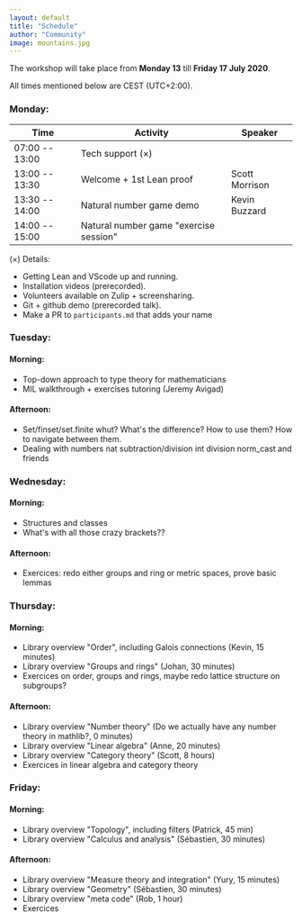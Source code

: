 ```yaml
---
layout: default
title: "Schedule"
author: "Community"
image: mountains.jpg
---
```


The workshop will take place from **Monday 13** till **Friday 17 July 2020**.

All times mentioned below are CEST (UTC+2:00).

### Monday:

Time | Activity | Speaker
---- | -------- | -------
07:00 -- 13:00 | Tech support (×) |
13:00 -- 13:30 | Welcome + 1st Lean proof | Scott Morrison
13:30 -- 14:00 | Natural number game demo | Kevin Buzzard
14:00 -- 15:00 | Natural number game "exercise session" |

(×) Details:

* Getting Lean and VScode up and running.
* Installation videos (prerecorded).
* Volunteers available on Zulip + screensharing.
* Git + github demo (prerecorded talk).
* Make a PR to `participants.md` that adds your name

### Tuesday: 
####   Morning:
* Top-down approach to type theory for mathematicians 
* MIL walkthrough + exercises tutoring (Jeremy Avigad)

####   Afternoon:
* Set/finset/set.finite whut?  What's the difference? How to use them?  How to navigate between them.
* Dealing with numbers 	  nat subtraction/division 	  int division	  norm_cast and friends

### Wednesday:
####   Morning:
* Structures and classes
* What's with all those crazy brackets??
	
####   Afternoon:
* Exercices: redo either groups and ring or metric spaces, prove basic lemmas

### Thursday:
####   Morning:
* Library overview "Order", including Galois connections (Kevin, 15 minutes)
* Library overview "Groups and rings" (Johan, 30 minutes)
* Exercices on order, groups and rings, maybe redo lattice structure on subgroups?
  
####  Afternoon:
	
* Library overview "Number theory" (Do we actually have any number theory in mathlib?, 0 minutes)
* Library overview "Linear algebra" (Anne, 20 minutes)
* Library overview "Category theory" (Scott, 8 hours)
* Exercices in linear algebra and category theory
	

### Friday:
####  Morning:
* Library overview "Topology", including filters (Patrick, 45 min)
* Library overview "Calculus and analysis" (Sébastien, 30 minutes)

####   Afternoon:
* Library overview "Measure theory and integration" (Yury, 15 minutes)
* Library overview "Geometry" (Sébastien, 30 minutes)
* Library overview "meta code" (Rob, 1 hour)
* Exercices

